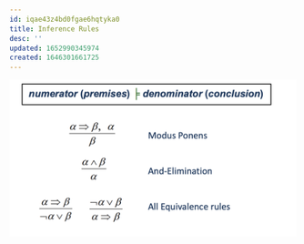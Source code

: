 ```yaml
---
id: iqae43z4bd0fgae6hqtyka0
title: Inference Rules
desc: ''
updated: 1652990345974
created: 1646301661725
---
```

![](./assets/images/2022-03-03-11-01-02.png)
